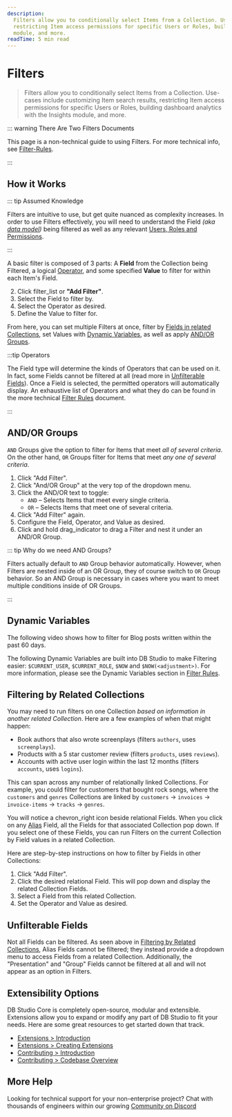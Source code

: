 ```yaml
---
description:
  Filters allow you to conditionally select Items from a Collection. Use-cases include customizing Item search results
  restricting Item access permissions for specific Users or Roles, building dashboard analytics with the Insights
  module, and more.
readTime: 5 min read
---
```


# Filters

> Filters allow you to conditionally select Items from a Collection. Use-cases include customizing Item search results,
> restricting Item access permissions for specific Users or Roles, building dashboard analytics with the Insights
> module, and more.

::: warning There Are Two Filters Documents

This page is a non-technical guide to using Filters. For more technical info, see
[Filter-Rules](/reference/filter-rules).

:::

## How it Works

::: tip Assumed Knowledge

Filters are intuitive to use, but get quite nuanced as complexity increases. In order to use Filters effectively, you
will need to understand the Field _(aka [data model](/configuration/data-model))_ being filtered as well as any relevant
[Users, Roles and Permissions](/configuration/users-roles-permissions.md).

:::

A basic filter is composed of 3 parts: A **Field** from the Collection being Filtered, a logical
[Operator](/reference/filter-rules#filter-operators), and some specified **Value** to filter for within each Item's
Field.

2. Click <span mi icon>filter_list</span> or **"Add Filter"**.
3. Select the Field to filter by.
4. Select the Operator as desired.
5. Define the Value to filter for.

From here, you can set multiple Filters at once, filter by
[Fields in related Collections](#filtering-by-related-collections), set Values with
[Dynamic Variables](#dynamic-variables), as well as apply [AND/OR Groups](#and-or-groups).

:::tip Operators

The Field type will determine the kinds of Operators that can be used on it. In fact, some Fields cannot be filtered at
all (read more in [Unfilterable Fields](#unfilterable-fields)). Once a Field is selected, the permitted operators will
automatically display. An exhaustive list of Operators and what they do can be found in the more technical
[Filter Rules](/reference/filter-rules#filter-operators) document.

:::

## AND/OR Groups

`AND` Groups give the option to filter for Items that meet _all of several criteria_. On the other hand, `OR` Groups
filter for Items that meet _any one of several criteria_.

1. Click "Add Filter".
2. Click "And/OR Group" at the very top of the dropdown menu.
3. Click the AND/OR text to toggle:
   - `AND` – Selects Items that meet every single criteria.
   - `OR` – Selects Items that meet one of several criteria.
4. Click "Add Filter" again.
5. Configure the Field, Operator, and Value as desired.
6. Click and hold <span mi icon>drag_indicator</span> to drag a Filter and nest it under an AND/OR Group.

::: tip Why do we need AND Groups?

Filters actually default to `AND` Group behavior automatically. However, when Filters are nested inside of an OR Group,
they of course switch to `OR` Group behavior. So an AND Group is necessary in cases where you want to meet multiple
conditions inside of OR Groups.

:::

## Dynamic Variables

The following video shows how to filter for Blog posts written within the past 60 days.

The following Dynamic Variables are built into DB Studio to make Filtering easier: `$CURRENT_USER`, `$CURRENT_ROLE`,
`$NOW` and `$NOW(<adjustment>)`. For more information, please see the Dynamic Variables section in
[Filter Rules](/reference/filter-rules).

## Filtering by Related Collections

You may need to run filters on one Collection _based on information in another related Collection_. Here are a few
examples of when that might happen:

- Book authors that also wrote screenplays (filters `authors`, uses `screenplays`).
- Products with a 5 star customer review (filters `products`, uses `reviews`).
- Accounts with active user login within the last 12 months (filters `accounts`, uses `logins`).

This can span across any number of relationally linked Collections. For example, you could filter for customers that
bought rock songs, where the `customers` and `genres` Collections are linked by `customers` -> `invoices` ->
`invoice-items` -> `tracks` -> `genres`.

You will notice a <span mi icon>chevron_right</span> icon beside relational Fields. When you click on any
[Alias](/getting-started/glossary#alias) Field, all the Fields for that associated Collection pop down. If you select
one of these Fields, you can run Filters on the current Collection by Field values in a related Collection.

Here are step-by-step instructions on how to filter by Fields in other Collections:

1. Click "Add Filter".
2. Click the desired relational Field. This will pop down and display the related Collection Fields.
3. Select a Field from this related Collection.
4. Set the Operator and Value as desired.

## Unfilterable Fields

Not all Fields can be filtered. As seen above in [Filtering by Related Collections](#filtering-by-related-collections),
Alias Fields cannot be filtered; they instead provide a dropdown menu to access Fields from a related Collection.
Additionally, the "Presentation" and "Group" Fields cannot be filtered at all and will not appear as an option in
Filters.

## Extensibility Options

DB Studio Core is completely open-source, modular and extensible. Extensions allow you to expand or modify any part of
DB Studio to fit your needs. Here are some great resources to get started down that track.

- [Extensions > Introduction](/extensions/introduction)
- [Extensions > Creating Extensions](/extensions/creating-extensions)
- [Contributing > Introduction](/contributing/introduction)
- [Contributing > Codebase Overview](/contributing/codebase-overview)

## More Help

Looking for technical support for your non-enterprise project? Chat with thousands of engineers within our growing
[Community on Discord](https://discord.com/invite/directus)
